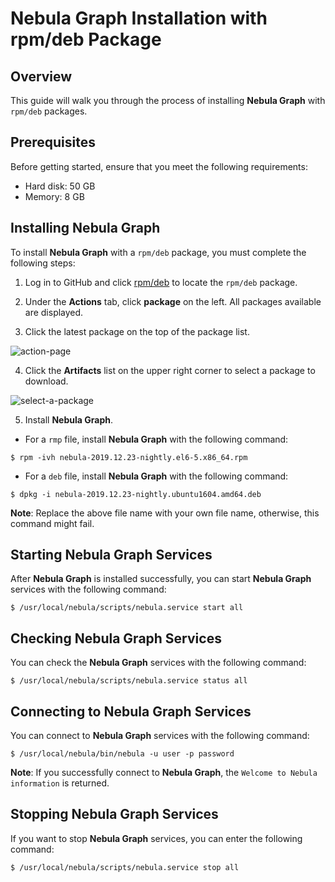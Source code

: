 # **Nebula Graph** Installation with rpm/deb Package

## Overview

This guide will walk you through the process of installing **Nebula Graph** with `rpm/deb` packages.

## Prerequisites

Before getting started, ensure that you meet the following requirements:

* Hard disk: 50 GB
* Memory: 8 GB

## Installing **Nebula Graph**

To install **Nebula Graph** with a `rpm/deb` package, you must complete the following steps:

1. Log in to GitHub and click [rpm/deb](https://github.com/vesoft-inc/nebula/actions) to locate the `rpm/deb` package.

2. Under the **Actions** tab, click **package** on the left. All packages available are displayed.

3. Click the latest package on the top of the package list.

![action-page](https://user-images.githubusercontent.com/40747875/71390992-59d1be80-263d-11ea-9d61-1d7fbeb1d8c5.png)

4. Click the **Artifacts** list on the upper right corner to select a package to download.

![select-a-package](https://user-images.githubusercontent.com/40747875/71389414-415ea580-2637-11ea-8930-eaef1e8a5d17.png)

5. Install **Nebula Graph**.

* For a `rmp` file, install **Nebula Graph** with the following command:

```shell
$ rpm -ivh nebula-2019.12.23-nightly.el6-5.x86_64.rpm
```

* For a `deb` file, install **Nebula Graph** with the following command:

```shell
$ dpkg -i nebula-2019.12.23-nightly.ubuntu1604.amd64.deb
```

**Note**: Replace the above file name with your own file name, otherwise, this command might fail.

## Starting **Nebula Graph** Services

After **Nebula Graph** is installed successfully, you can start **Nebula Graph** services with the following command:

```shell
$ /usr/local/nebula/scripts/nebula.service start all
```

## Checking **Nebula Graph** Services

You can check the **Nebula Graph** services with the following command:

```shell
$ /usr/local/nebula/scripts/nebula.service status all
```

## Connecting to **Nebula Graph** Services

You can connect to **Nebula Graph** services with the following command:

```shell
$ /usr/local/nebula/bin/nebula -u user -p password
```

**Note**: If you successfully connect to **Nebula Graph**, the `Welcome to Nebula information` is returned.

## Stopping **Nebula Graph** Services

If you want to stop **Nebula Graph** services, you can enter the following command:

```shell
$ /usr/local/nebula/scripts/nebula.service stop all
```
